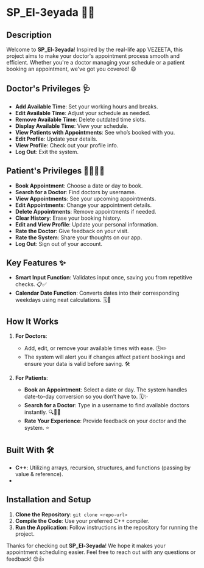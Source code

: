 # SP_El-3eyada 🏥💬

## Description

Welcome to **SP_El-3eyada**! Inspired by the real-life app VEZEETA, this project aims to make your doctor's appointment process smooth and efficient. Whether you're a doctor managing your schedule or a patient booking an appointment, we've got you covered! 😄

## Doctor's Privileges 🩺

- **Add Available Time**: Set your working hours and breaks.
- **Edit Available Time**: Adjust your schedule as needed.
- **Remove Available Time**: Delete outdated time slots.
- **Display Available Time**: View your schedule.
- **View Patients with Appointments**: See who’s booked with you.
- **Edit Profile**: Update your details.
- **View Profile**: Check out your profile info.
- **Log Out**: Exit the system.

## Patient's Privileges 👩‍⚕️👨‍⚕️

- **Book Appointment**: Choose a date or day to book.
- **Search for a Doctor**: Find doctors by username.
- **View Appointments**: See your upcoming appointments.
- **Edit Appointments**: Change your appointment details.
- **Delete Appointments**: Remove appointments if needed.
- **Clear History**: Erase your booking history.
- **Edit and View Profile**: Update your personal information.
- **Rate the Doctor**: Give feedback on your visit.
- **Rate the System**: Share your thoughts on our app.
- **Log Out**: Sign out of your account.

## Key Features ✨

- **Smart Input Function**: Validates input once, saving you from repetitive checks. 📋✅
- **Calendar Date Function**: Converts dates into their corresponding weekdays using neat calculations. 🗓️🔄

## How It Works

1. **For Doctors**:
   - Add, edit, or remove your available times with ease. 🕒✏️
   - The system will alert you if changes affect patient bookings and ensure your data is valid before saving. 🛠️

2. **For Patients**:
   - **Book an Appointment**: Select a date or day. The system handles date-to-day conversion so you don’t have to. 🗓️✨
   - **Search for a Doctor**: Type in a username to find available doctors instantly. 🔍👨‍⚕️
   - **Rate Your Experience**: Provide feedback on your doctor and the system. ⭐️

## Built With 🛠️

- **C++**: Utilizing arrays, recursion, structures, and functions (passing by value & reference).
- 
## Installation and Setup

1. **Clone the Repository**: `git clone <repo-url>`
2. **Compile the Code**: Use your preferred C++ compiler.
3. **Run the Application**: Follow instructions in the repository for running the project.

Thanks for checking out **SP_El-3eyada**! We hope it makes your appointment scheduling easier. Feel free to reach out with any questions or feedback! 😊👍
